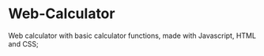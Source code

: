 # Web-Calculator

Web calculator with basic calculator functions, made with Javascript, HTML and CSS;